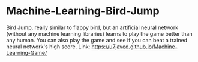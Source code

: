 # Machine-Learning-Bird-Jump
Bird Jump, really similar to flappy bird, but an artificial neural network (without any machine learning libraries) learns to play the game better than any human. You can also play the game and see if you can beat a trained neural network's high score.
Link: https://u7javed.github.io/Machine-Learning-Game/
